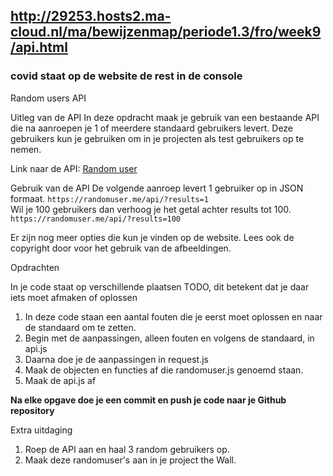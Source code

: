 ## http://29253.hosts2.ma-cloud.nl/ma/bewijzenmap/periode1.3/fro/week9/api.html

### covid staat op de website de rest in de console

Random users API

Uitleg van de API
In deze opdracht maak je gebruik van een bestaande API die na aanroepen je 1 of meerdere standaard gebruikers levert. Deze gebruikers kun je gebruiken om in je projecten als test gebruikers op te nemen.

Link naar de API: [Random user](https://randomuser.me/)

Gebruik van de API
De volgende aanroep levert 1 gebruiker op in JSON formaat.
`https://randomuser.me/api/?results=1`  
Wil je 100 gebruikers dan verhoog je het getal achter results tot 100. `https://randomuser.me/api/?results=100`

Er zijn nog meer opties die kun je vinden op de website. Lees ook de copyright door voor het gebruik van de afbeeldingen.

Opdrachten

In je code staat op verschillende plaatsen TODO, dit betekent dat je daar iets moet afmaken of oplossen

1. In deze code staan een aantal fouten die je eerst moet oplossen en naar
   de standaard om te zetten.
2. Begin met de aanpassingen, alleen fouten en volgens de standaard, in api.js
3. Daarna doe je de aanpassingen in request.js
4. Maak de objecten en functies af die randomuser.js genoemd staan.
5. Maak de api.js af

**Na elke opgave doe je een commit en push je code naar je Github repository**

Extra uitdaging

1. Roep de API aan en haal 3 random gebruikers op.
2. Maak deze randomuser's aan in je project the Wall.
